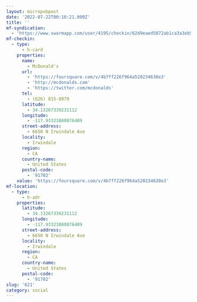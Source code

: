 ```yaml
---
layout: micropubpost
date: '2022-07-22T00:10:21.000Z'
title: ''
mf-syndication:
  - 'https://www.swarmapp.com/user/4195/checkin/62d9eaed5072ab1ca3a3eb5b'
mf-checkin:
  - type:
      - h-card
    properties:
      name:
        - McDonald's
      url:
        - 'https://foursquare.com/v/4b7ff226f964a520234630e3'
        - 'http://mcdonalds.com'
        - 'https://twitter.com/mcdonalds'
      tel:
        - (626) 815-8979
      latitude:
        - 34.13267339231112
      longitude:
        - -117.93323880876409
      street-address:
        - 6650 N Irwindale Ave
      locality:
        - Irwindale
      region:
        - CA
      country-name:
        - United States
      postal-code:
        - '91702'
    value: 'https://foursquare.com/v/4b7ff226f964a520234630e3'
mf-location:
  - type:
      - h-adr
    properties:
      latitude:
        - 34.13267339231112
      longitude:
        - -117.93323880876409
      street-address:
        - 6650 N Irwindale Ave
      locality:
        - Irwindale
      region:
        - CA
      country-name:
        - United States
      postal-code:
        - '91702'
slug: '621'
category: social
---
```


